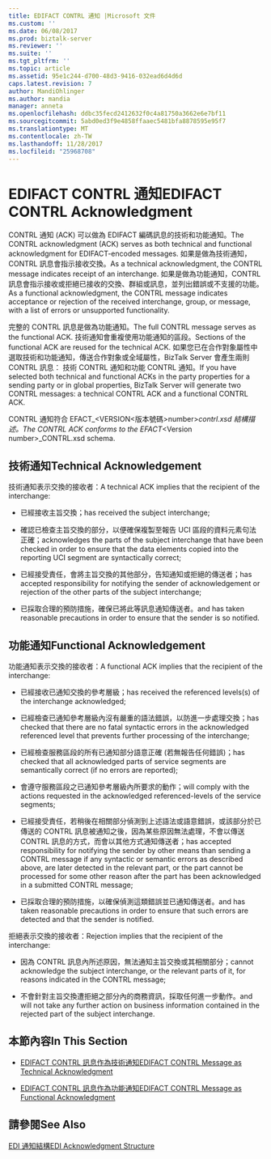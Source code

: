```yaml
---
title: EDIFACT CONTRL 通知 |Microsoft 文件
ms.custom: ''
ms.date: 06/08/2017
ms.prod: biztalk-server
ms.reviewer: ''
ms.suite: ''
ms.tgt_pltfrm: ''
ms.topic: article
ms.assetid: 95e1c244-d700-48d3-9416-032ead6d4d6d
caps.latest.revision: 7
author: MandiOhlinger
ms.author: mandia
manager: anneta
ms.openlocfilehash: ddbc35fecd2412632f0c4a81750a3662e6e7bf11
ms.sourcegitcommit: 5abd0ed3f9e4858ffaaec5481bfa8878595e95f7
ms.translationtype: MT
ms.contentlocale: zh-TW
ms.lasthandoff: 11/28/2017
ms.locfileid: "25968708"
---
```

# <a name="edifact-contrl-acknowledgment"></a><span data-ttu-id="9883c-102">EDIFACT CONTRL 通知</span><span class="sxs-lookup"><span data-stu-id="9883c-102">EDIFACT CONTRL Acknowledgment</span></span>
<span data-ttu-id="9883c-103">CONTRL 通知 (ACK) 可以做為 EDIFACT 編碼訊息的技術和功能通知。</span><span class="sxs-lookup"><span data-stu-id="9883c-103">The CONTRL acknowledgment (ACK) serves as both technical and functional acknowledgment for EDIFACT-encoded messages.</span></span> <span data-ttu-id="9883c-104">如果是做為技術通知，CONTRL 訊息會指示接收交換。</span><span class="sxs-lookup"><span data-stu-id="9883c-104">As a technical acknowledgment, the CONTRL message indicates receipt of an interchange.</span></span> <span data-ttu-id="9883c-105">如果是做為功能通知，CONTRL 訊息會指示接收或拒絕已接收的交換、群組或訊息，並列出錯誤或不支援的功能。</span><span class="sxs-lookup"><span data-stu-id="9883c-105">As a functional acknowledgment, the CONTRL message indicates acceptance or rejection of the received interchange, group, or message, with a list of errors or unsupported functionality.</span></span>  
  
 <span data-ttu-id="9883c-106">完整的 CONTRL 訊息是做為功能通知。</span><span class="sxs-lookup"><span data-stu-id="9883c-106">The full CONTRL message serves as the functional ACK.</span></span> <span data-ttu-id="9883c-107">技術通知會重複使用功能通知的區段。</span><span class="sxs-lookup"><span data-stu-id="9883c-107">Sections of the functional ACK are reused for the technical ACK.</span></span> <span data-ttu-id="9883c-108">如果您已在合作對象屬性中選取技術和功能通知，傳送合作對象或全域屬性，BizTalk Server 會產生兩則 CONTRL 訊息： 技術 CONTRL 通知和功能 CONTRL 通知。</span><span class="sxs-lookup"><span data-stu-id="9883c-108">If you have selected both technical and functional ACKs in the party properties for a sending party or in global properties, BizTalk Server will generate two CONTRL messages: a technical CONTRL ACK and a functional CONTRL ACK.</span></span>  
  
 <span data-ttu-id="9883c-109">CONTRL 通知符合 EFACT_<VERSION\<版本號碼\>number>_contrl.xsd 結構描述。</span><span class="sxs-lookup"><span data-stu-id="9883c-109">The CONTRL ACK conforms to the EFACT_\<Version number\>_CONTRL.xsd schema.</span></span>  
  
## <a name="technical-acknowledgement"></a><span data-ttu-id="9883c-110">技術通知</span><span class="sxs-lookup"><span data-stu-id="9883c-110">Technical Acknowledgement</span></span>  
 <span data-ttu-id="9883c-111">技術通知表示交換的接收者：</span><span class="sxs-lookup"><span data-stu-id="9883c-111">A technical ACK implies that the recipient of the interchange:</span></span>  
  
-   <span data-ttu-id="9883c-112">已經接收主旨交換；</span><span class="sxs-lookup"><span data-stu-id="9883c-112">has received the subject interchange;</span></span>  
  
-   <span data-ttu-id="9883c-113">確認已檢查主旨交換的部分，以便確保複製至報告 UCI 區段的資料元素句法正確；</span><span class="sxs-lookup"><span data-stu-id="9883c-113">acknowledges the parts of the subject interchange that have been checked in order to ensure that the data elements copied into the reporting UCI segment are syntactically correct;</span></span>  
  
-   <span data-ttu-id="9883c-114">已經接受責任，會將主旨交換的其他部分，告知通知或拒絕的傳送者；</span><span class="sxs-lookup"><span data-stu-id="9883c-114">has accepted responsibility for notifying the sender of acknowledgement or rejection of the other parts of the subject interchange;</span></span>  
  
-   <span data-ttu-id="9883c-115">已採取合理的預防措施，確保已將此等訊息通知傳送者。</span><span class="sxs-lookup"><span data-stu-id="9883c-115">and has taken reasonable precautions in order to ensure that the sender is so notified.</span></span>  
  
## <a name="functional-acknowledgement"></a><span data-ttu-id="9883c-116">功能通知</span><span class="sxs-lookup"><span data-stu-id="9883c-116">Functional Acknowledgement</span></span>  
 <span data-ttu-id="9883c-117">功能通知表示交換的接收者：</span><span class="sxs-lookup"><span data-stu-id="9883c-117">A functional ACK implies that the recipient of the interchange:</span></span>  
  
-   <span data-ttu-id="9883c-118">已經接收已通知交換的參考層級；</span><span class="sxs-lookup"><span data-stu-id="9883c-118">has received the referenced levels(s) of the interchange acknowledged;</span></span>  
  
-   <span data-ttu-id="9883c-119">已經檢查已通知參考層級內沒有嚴重的語法錯誤，以防進一步處理交換；</span><span class="sxs-lookup"><span data-stu-id="9883c-119">has checked that there are no fatal syntactic errors in the acknowledged referenced level that prevents further processing of the interchange;</span></span>  
  
-   <span data-ttu-id="9883c-120">已經檢查服務區段的所有已通知部分語意正確 (若無報告任何錯誤)；</span><span class="sxs-lookup"><span data-stu-id="9883c-120">has checked that all acknowledged parts of service segments are semantically correct (if no errors are reported);</span></span>  
  
-   <span data-ttu-id="9883c-121">會遵守服務區段之已通知參考層級內所要求的動作；</span><span class="sxs-lookup"><span data-stu-id="9883c-121">will comply with the actions requested in the acknowledged referenced-levels of the service segments;</span></span>  
  
-   <span data-ttu-id="9883c-122">已經接受責任，若稍後在相關部分偵測到上述語法或語意錯誤，或該部分於已傳送的 CONTRL 訊息被通知之後，因為某些原因無法處理，不會以傳送 CONTRL 訊息的方式，而會以其他方式通知傳送者；</span><span class="sxs-lookup"><span data-stu-id="9883c-122">has accepted responsibility for notifying the sender by other means than sending a CONTRL message if any syntactic or semantic errors as described above, are later detected in the relevant part, or the part cannot be processed for some other reason after the part has been acknowledged in a submitted CONTRL message;</span></span>  
  
-   <span data-ttu-id="9883c-123">已採取合理的預防措施，以確保偵測這類錯誤並已通知傳送者。</span><span class="sxs-lookup"><span data-stu-id="9883c-123">and has taken reasonable precautions in order to ensure that such errors are detected and that the sender is notified.</span></span>  
  
 <span data-ttu-id="9883c-124">拒絕表示交換的接收者：</span><span class="sxs-lookup"><span data-stu-id="9883c-124">Rejection implies that the recipient of the interchange:</span></span>  
  
-   <span data-ttu-id="9883c-125">因為 CONTRL 訊息內所述原因，無法通知主旨交換或其相關部分；</span><span class="sxs-lookup"><span data-stu-id="9883c-125">cannot acknowledge the subject interchange, or the relevant parts of it, for reasons indicated in the CONTRL message;</span></span>  
  
-   <span data-ttu-id="9883c-126">不會針對主旨交換遭拒絕之部分內的商務資訊，採取任何進一步動作。</span><span class="sxs-lookup"><span data-stu-id="9883c-126">and will not take any further action on business information contained in the rejected part of the subject interchange.</span></span>  
  
## <a name="in-this-section"></a><span data-ttu-id="9883c-127">本節內容</span><span class="sxs-lookup"><span data-stu-id="9883c-127">In This Section</span></span>  
  
-   [<span data-ttu-id="9883c-128">EDIFACT CONTRL 訊息作為技術通知</span><span class="sxs-lookup"><span data-stu-id="9883c-128">EDIFACT CONTRL Message as Technical Acknowledgment</span></span>](../core/edifact-contrl-message-as-technical-acknowledgment.md)  
  
-   [<span data-ttu-id="9883c-129">EDIFACT CONTRL 訊息作為功能通知</span><span class="sxs-lookup"><span data-stu-id="9883c-129">EDIFACT CONTRL Message as Functional Acknowledgment</span></span>](../core/edifact-contrl-message-as-functional-acknowledgment.md)  
  
## <a name="see-also"></a><span data-ttu-id="9883c-130">請參閱</span><span class="sxs-lookup"><span data-stu-id="9883c-130">See Also</span></span>  
 [<span data-ttu-id="9883c-131">EDI 通知結構</span><span class="sxs-lookup"><span data-stu-id="9883c-131">EDI Acknowledgment Structure</span></span>](../core/edi-acknowledgment-structure.md)